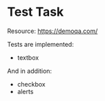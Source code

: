 # Test Task

Resource: https://demoqa.com/

Tests are implemented:
- textbox

And in addition:
- checkbox
- alerts
